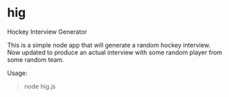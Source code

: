 # hig
Hockey Interview Generator

This is a simple node app that will generate a random hockey interview. Now updated to produce an actual interview with some random player from some random team.

Usage:
> node hig.js
